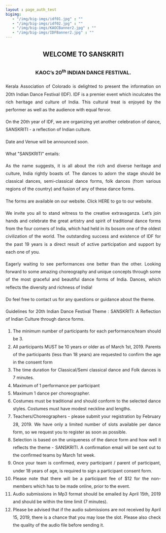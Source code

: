 ```yaml
---
layout : page_auth_test
bigimg:
   - "/img/big-imgs/idf01.jpg" : ""
   - "/img/big-imgs/idf02.jpg" : ""
   - "/img/big-imgs/KAOCBanner2.jpg" : ""
   - "/img/big-imgs/IDFBanner2.jpg" : ""
---
```

<body style="font-serif;line-height:1.8">
	<div align="center"><h2>WELCOME TO SANSKRITI </h2>
		<h3>KAOC’s 20<sup>th</sup> INDIAN DANCE FESTIVAL. </h3>
		</div>
<div style="text-align: justify;">
<p>
Kerala Association of Colorado is delighted to present the information on 20th Indian Dance Festival (IDF). IDF is a premier event which inculcates the rich heritage and culture of India. This cultural treat is enjoyed by the performer as well as the audience with equal fervor. </p><p>On the 20th year of IDF, we are organizing yet another celebration of dance, SANSKRITI - a reflection of Indian culture.</p><p>Date and Venue will be announced soon.</p><p>What "SANSKRITI" entails:</p><p>As the name suggests, it is all about the rich and diverse heritage and culture, India rightly boasts of. The dances to adorn the stage should be classical dances, semi-classical dance forms, folk dances (from various regions of the country) and fusion of any of these dance forms.</p><p>The forms are available on our website. Click HERE to go to our website.</p><p>We invite you all to stand witness to the creative extravaganza. Let’s join hands and celebrate the great artistry and spirit of traditional dance forms from the four corners of India, which had held in its bosom one of the oldest civilization of the world. The outstanding success and existence of IDF for the past 19 years is a direct result of active participation and support by each one of you.</p><p>Eagerly waiting to see performances one better than the other. Looking forward to some amazing choreography and unique concepts through some of the most graceful and beautiful dance forms of India. Dances, which reflects the diversity and richness of India!</p><p>Do feel free to contact us for any questions or guidance about the theme.</p>

Guidelines for 20th Indian Dance Festival
Theme : SANSKRITI: A Reflection of Indian Culture through dance forms.
<ol>
	<li>
		The minimum number of participants for each performance/team should be 3.</li><li>
All participants MUST be 10 years or older as of March 1st, 2019. Parents of the participants (less than 18 years) are requested to confirm the age in the consent form</li><li>
The time duration for Classical/Semi classical dance and Folk dances is 7 minutes.</li><li>
Maximum of 1 performance per participant</li><li>
Maximum 1 dance per choreographer.</li><li>
Costumes must be traditional and should conform to the selected dance styles. Costumes must have modest neckline and lengths.</li><li>
Teachers/Choreographers - please submit your registration by February 28, 2019. We have only a limited number of slots available per dance form, so we request you to register as soon as possible. </li><li>
Selection is based on the uniqueness of the dance form and how well it reflects the theme - SANSKRITI. A confirmation email will be sent out to the confirmed teams by March 1st week. </li><li>
Once your team is confirmed, every participant / parent of participant, under 18 years of age, is required to sign a participant consent form.</li><li>
Please note that there will be a participant fee of $12 for the non-members which has to be made online, prior to the event.</li><li>
Audio submissions in Mp3 format should be emailed by April 15th, 2019 and should be within the time limit (7 minutes). </li><li>
Please be advised that if the audio submissions are not received by April 15, 2019, there is a chance that you may lose the slot. Please also check the quality of the audio file before sending it.</li></ol>
</div>
</body>
